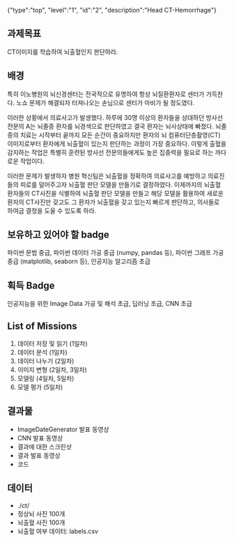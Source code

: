 {"type":"top", "level":"1", "id":"2", "description":"Head CT-Hemorrhage"}

## 과제목표
CT이미지를 학습하여 뇌출혈인지 판단하라.
## 배경
특히 이노병원의 뇌신경센터는 전국적으로 유명하여 항상 뇌질환환자로 센터가 가득찬다. 노쇼 문제가 해결되자 터져나오는 손님으로 센터가 마비가 될 정도였다.

이러한 상황에서 의료사고가 발생했다. 하루에 30명 이상의 환자들을 상대하던 방사선 전문의 A는 뇌졸증 환자를 뇌경색으로 판단하였고 결국 환자는 뇌사상태에 빠졌다. 뇌졸증의 치료는 시작부터 끝까지 모든 순간이 중요하지만 환자의 뇌 컴퓨터단층촬영(CT) 이미지로부터 환자에게 뇌출혈이 있는지 판단하는 과정이 가장 중요하다. 이렇게 출혈을 감지하는 작업은 특별히 훈련된 방사선 전문의들에게도 높은 집중력을 필요로 하는 까다로운 작업이다.

이러한 문제가 발생하자 병원 혁신팀은 뇌출혈을 정확하여 의료사고를 예방하고 의료진들의 피로를 덜어주고자 뇌출혈 판단 모델을 만들기로 결정하였다. 이제까지의 뇌출혈 환자들의 CT사진을 식별하여 뇌출혈 판단 모델을 만들고 해당 모델을 활용하여 새로운 환자의 CT사진만 갖고도 그 환자가 뇌출혈을 갖고 있는지 빠르게 판단하고, 의사들로 하여금 결정을 도울 수 있도록 하라.

## 보유하고 있어야 할 badge
파이썬 문법 중급, 파이썬 데이터 가공 중급 (numpy, pandas 등), 파이썬 그래프 가공 중급 (matplotlib, seaborn 등), 인공지능 알고리즘 초급
## 획득 Badge
인공지능을 위한 Image Data 가공 및 해석 초급, 딥러닝 초급, CNN 초급
## List of Missions
1. 데이터 저장 및 읽기 (1일차)
2. 데이터 분석 (1일차)
3. 데이터 나누기 (2일차)
4. 이미지 변형 (2일차, 3일차)
5. 모델링 (4일차, 5일차)
6. 모델 평가 (5일차)

## 결과물
* ImageDateGenerator 발표 동영상
* CNN 발표 동영상
* 결과에 대한 스크린샷
* 결과 발표 동영상
* 코드

## 데이터
* ./ct/
* 정상뇌 사진 100개
* 뇌출혈 사진 100개
* 뇌출혈 여부 데이터: labels.csv
